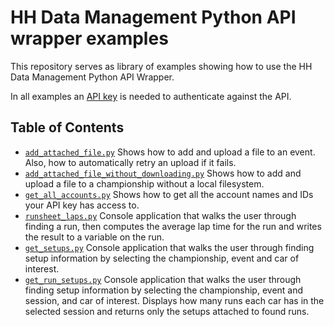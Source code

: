 # HH Data Management Python API wrapper examples

This repository serves as library of examples showing how to use the HH Data Management Python API Wrapper.

In all examples an [API key](https://help.hh-dm.com/extensibility/api/#authentication) is needed to authenticate against the API.

## Table of Contents
* [`add_attached_file.py`](/examples/add_attached_file.py) Shows how to add and upload a file to an event. Also, how to automatically retry an upload if it fails.
* [`add_attached_file_without_downloading.py`](/examples/add_attached_file_without_downloading.py) Shows how to add and upload a file to a championship without a local filesystem.
* [`get_all_accounts.py`](/examples/get_all_accounts.py) Shows how to get all the account names and IDs your API key has access to.
* [`runsheet_laps.py`](/examples/runsheet_laps.py) Console application that walks the user through finding a run, then computes the average lap time for the run and writes the result to a variable on the run.
* [`get_setups.py`](/examples/get_setups.py) Console application that walks the user through finding setup information by selecting the championship, event and car of interest.
* [`get_run_setups.py`](/examples/get_run_setups.py) Console application that walks the user through finding setup information by selecting the championship, event and session, and car of interest. Displays how many runs each car has in the selected session and returns only the setups attached to found runs.